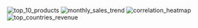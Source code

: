 ![top_10_products](https://github.com/user-attachments/assets/9322b47f-afca-4aac-8dbf-e18987df5acf)
![monthly_sales_trend](https://github.com/user-attachments/assets/2c847ae1-ecd0-42f0-87b8-ae94f7c5963a)
![correlation_heatmap](https://github.com/user-attachments/assets/980fc583-adf6-47c9-bb76-9639b405032b)
![top_countries_revenue](https://github.com/user-attachments/assets/3304f3fd-d1b7-465f-bfbf-80251e9de574)
